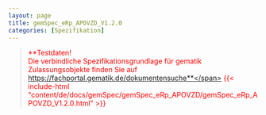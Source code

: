 ```yaml
---
layout: page
title: gemSpec_eRp_APOVZD_V1.2.0
categories: [Spezifikation]
---
```

> <span style="color:red">**Testdaten!<br>Die verbindliche Spezifikationsgrundlage für gematik Zulassungsobjekte finden Sie auf https://fachportal.gematik.de/dokumentensuche**</span>
{{< include-html "content/de/docs/gemSpec/gemSpec_eRp_APOVZD/gemSpec_eRp_APOVZD_V1.2.0.html" >}}
